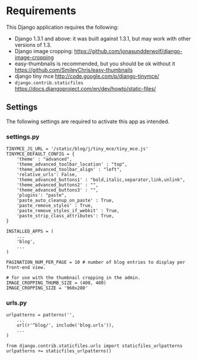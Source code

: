 # Requirements

This Django application requires the following:

* Django 1.3.1 and above: it was built against 1.3.1, but may work with other versions of 1.3.
* Django image cropping: https://github.com/jonasundderwolf/django-image-cropping
* easy-thumbnails is recommended, but you should be ok without it https://github.com/SmileyChris/easy-thumbnails
* django tiny mce http://code.google.com/p/django-tinymce/
* `django.contrib.staticfiles` https://docs.djangoproject.com/en/dev/howto/static-files/


## Settings

The following settings are required to activate this app as intended.

### settings.py

	TINYMCE_JS_URL = '/static/blog/j/tiny_mce/tiny_mce.js'
	TINYMCE_DEFAULT_CONFIG = {
		'theme' : "advanced", 
		'theme_advanced_toolbar_location' : "top",
		'theme_advanced_toolbar_align' : "left",
		'relative_urls': False,
		'theme_advanced_buttons1' : "bold,italic,separator,link,unlink",
		'theme_advanced_buttons2' : "",
		'theme_advanced_buttons3' : "",
		'plugins': "paste",
		'paste_auto_cleanup_on_paste' : True,
		'paste_remove_styles' : True,
		'paste_remove_styles_if_webkit' : True,
	    'paste_strip_class_attributes': True,
	}

    INSTALLED_APPS = (
        ...
        'blog',
        ...
    )
    
    PAGINATION_NUM_PER_PAGE = 10 # number of blog entries to display per front-end view.
    
    # for use with the thumbnail cropping in the admin.
    IMAGE_CROPPING_THUMB_SIZE = (400, 400)
	IMAGE_CROPPING_SIZE = '960x280'

### urls.py

    urlpatterns = patterns('',
	    ...
        url(r'^blog/', include('blog.urls')),
        ...
    )
    
    from django.contrib.staticfiles.urls import staticfiles_urlpatterns
    urlpatterns += staticfiles_urlpatterns()

